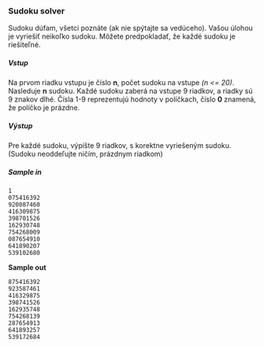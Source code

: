 ### Sudoku solver
Sudoku dúfam, všetci poznáte (ak nie spýtajte sa vedúceho). Vašou úlohou
je vyriešiť neikoľko sudoku. Môžete predpokladať, že každé sudoku je riešiteľné.

##### Vstup
Na prvom riadku vstupu je číslo **n**, počet sudoku na vstupe *(n <= 20)*. Nasleduje **n** sudoku. Každé sudoku zaberá na vstupe 9 riadkov, a riadky sú
9 znakov dlhé. Čísla 1-9 reprezentujú hodnoty v políčkach, číslo **0** znamená,
že políčko je prázdne.

##### Výstup
Pre každé sudoku, výpíšte 9 riadkov, s korektne vyriešeným sudoku. (Sudoku neoddeľujte ničím, prázdnym riadkom)

##### Sample in
```
1
075416392
920087460
416309875
398701526
162930748
754268009
087654910
641890207
539102680
```

**Sample out**
```
875416392
923587461
416329875
398741526
162935748
754268139
287654913
641893257
539172684
```
